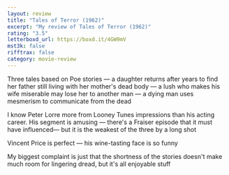 ```yaml
---
layout: review
title: "Tales of Terror (1962)"
excerpt: "My review of Tales of Terror (1962)"
rating: "3.5"
letterboxd_url: https://boxd.it/4GW9mV
mst3k: false
rifftrax: false
category: movie-review
---
```


Three tales based on Poe stories — a daughter returns after years to find her father still living with her mother's dead body — a lush who makes his wife miserable may lose her to another man — a dying man uses mesmerism to communicate from the dead

I know Peter Lorre more from Looney Tunes impressions than his acting career. His segment is amusing — there's a Fraiser episode that it must have influenced— but it is the weakest of the three by a long shot

Vincent Price is perfect — his wine-tasting face is so funny

My biggest complaint is just that the shortness of the stories doesn't make much room for lingering dread, but it's all enjoyable stuff
